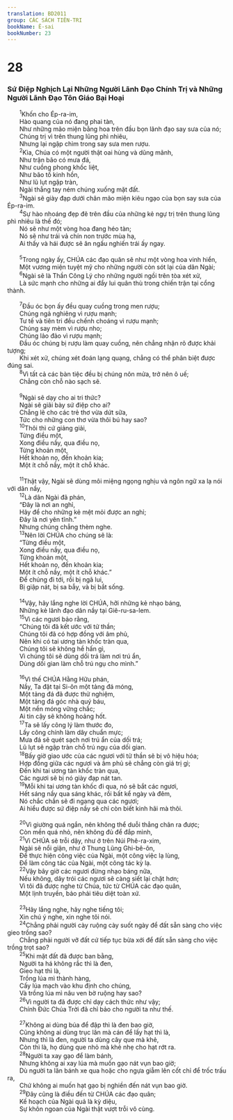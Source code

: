 ```yaml
---
translation: BD2011
group: CÁC SÁCH TIÊN-TRI
bookName: Ê-sai 
bookNumber: 23
---
```


<div class="title"><h1>28</h1><h3>Sứ Ðiệp Nghịch Lại Những Người Lãnh Ðạo Chính Trị và Những Người Lãnh Ðạo Tôn Giáo Bại Hoại</h3></div>
<span class="verse es_28_1">  <sup>1</sup>Khốn cho Ép-ra-im,<br/>  Hào quang của nó đang phai tàn,<br/>  Như những mão miện bằng hoa trên đầu bọn lãnh đạo say sưa của nó;<br/>  Chúng trị vì trên thung lũng phì nhiêu,<br/>  Nhưng lại ngập chìm trong say sưa men rượu.<br/></span>
<span class="verse es_28_2">  <sup>2</sup>Kìa, Chúa có một người thật oai hùng và dũng mãnh,<br/>  Như trận bão có mưa đá,<br/>  Như cuồng phong khốc liệt,<br/>  Như bão tố kinh hồn,<br/>  Như lũ lụt ngập tràn,<br/>  Ngài thẳng tay ném chúng xuống mặt đất.<br/></span>
<span class="verse es_28_3">  <sup>3</sup>Ngài sẽ giày đạp dưới chân mão miện kiêu ngạo của bọn say sưa của Ép-ra-im.<br/></span>
<span class="verse es_28_4">  <sup>4</sup>Sự hào nhoáng đẹp đẽ trên đầu của những kẻ ngự trị trên thung lũng phì nhiêu là thế đó;<br/>  Nó sẽ như một vòng hoa đang héo tàn;<br/>  Nó sẽ như trái vả chín non trước mùa hạ,<br/>  Ai thấy và hái được sẽ ăn ngấu nghiến trái ấy ngay.<br/><br/></span>
<span class="verse es_28_5">  <sup>5</sup>Trong ngày ấy, CHÚA các đạo quân sẽ như một vòng hoa vinh hiển,<br/>  Một vương miện tuyệt mỹ cho những người còn sót lại của dân Ngài;<br/></span>
<span class="verse es_28_6">  <sup>6</sup>Ngài sẽ là Thần Công Lý cho những người ngồi trên tòa xét xử,<br/>  Là sức mạnh cho những ai đẩy lui quân thù trong chiến trận tại cổng thành.<br/><br/></span>
<span class="verse es_28_7">  <sup>7</sup>Ðầu óc bọn ấy đều quay cuồng trong men rượu;<br/>  Chúng ngả nghiêng vì rượu mạnh;<br/>  Tư tế và tiên tri đều chếnh choáng vì rượu mạnh;<br/>  Chúng say mèm vì rượu nho;<br/>  Chúng lảo đảo vì rượu mạnh;<br/>  Ðầu óc chúng bị rượu làm quay cuồng, nên chẳng nhận rõ được khải tượng;<br/>  Khi xét xử, chúng xét đoán lạng quạng, chẳng có thể phân biệt được đúng sai.<br/></span>
<span class="verse es_28_8">  <sup>8</sup>Vì tất cả các bàn tiệc đều bị chúng nôn mửa, trở nên ô uế;<br/>  Chẳng còn chỗ nào sạch sẽ.<br/><br/></span>
<span class="verse es_28_9">  <sup>9</sup>Ngài sẽ dạy cho ai tri thức?<br/>  Ngài sẽ giãi bày sứ điệp cho ai?<br/>  Chẳng lẽ cho các trẻ thơ vừa dứt sữa,<br/>  Tức cho những con thơ vừa thôi bú hay sao?<br/></span>
<span class="verse es_28_10">  <sup>10</sup>Thôi thì cứ giảng giải,<br/>  Từng điều một,<br/>  Xong điều nầy, qua điều nọ,<br/>  Từng khoản một,<br/>  Hết khoản nọ, đến khoản kia;<br/>  Một ít chỗ nầy, một ít chỗ khác.<br/><br/></span>
<span class="verse es_28_11">  <sup>11</sup>Thật vậy, Ngài sẽ dùng môi miệng ngọng nghịu và ngôn ngữ xa lạ nói với dân nầy,<br/></span>
<span class="verse es_28_12">  <sup>12</sup>Là dân Ngài đã phán,<br/>  “Ðây là nơi an nghỉ,<br/>  Hãy để cho những kẻ mệt mỏi được an nghỉ;<br/>  Ðây là nơi yên tĩnh.” <br/>  Nhưng chúng chẳng thèm nghe.<br/></span>
<span class="verse es_28_13">  <sup>13</sup>Nên lời CHÚA cho chúng sẽ là: <br/>  “Từng điều một,<br/>  Xong điều nầy, qua điều nọ,<br/>  Từng khoản một,<br/>  Hết khoản nọ, đến khoản kia;<br/>  Một ít chỗ nầy, một ít chỗ khác.” <br/>  Ðể chúng đi tới, rồi bị ngã lui,<br/>  Bị giập nát, bị sa bẫy, và bị bắt sống.<br/><br/></span>
<span class="verse es_28_14">  <sup>14</sup>Vậy, hãy lắng nghe lời CHÚA, hỡi những kẻ nhạo báng,<br/>  Những kẻ lãnh đạo dân nầy tại Giê-ru-sa-lem.<br/></span>
<span class="verse es_28_15">  <sup>15</sup>Vì các ngươi bảo rằng,<br/>  “Chúng tôi đã kết ước với tử thần;<br/>  Chúng tôi đã có hợp đồng với âm phủ,<br/>  Nên khi có tai ương tàn khốc tràn qua,<br/>  Chúng tôi sẽ không hề hấn gì,<br/>  Vì chúng tôi sẽ dùng dối trá làm nơi trú ẩn,<br/>  Dùng dối gian làm chỗ trú ngụ cho mình.”<br/><br/></span>
<span class="verse es_28_16">  <sup>16</sup>Vì thế CHÚA Hằng Hữu phán,<br/>  Nầy, Ta đặt tại Si-ôn một tảng đá móng,<br/>  Một tảng đá đã được thử nghiệm,<br/>  Một tảng đá góc nhà quý báu,<br/>  Một nền móng vững chắc;<br/>  Ai tin cậy sẽ không hoảng hốt.<br/></span>
<span class="verse es_28_17">  <sup>17</sup>Ta sẽ lấy công lý làm thước đo,<br/>  Lấy công chính làm dây chuẩn mực;<br/>  Mưa đá sẽ quét sạch nơi trú ẩn của dối trá;<br/>  Lũ lụt sẽ ngập tràn chỗ trú ngụ của dối gian.<br/></span>
<span class="verse es_28_18">  <sup>18</sup>Bấy giờ giao ước của các ngươi với tử thần sẽ bị vô hiệu hóa;<br/>  Hợp đồng giữa các ngươi và âm phủ sẽ chẳng còn giá trị gì;<br/>  Ðến khi tai ương tàn khốc tràn qua,<br/>  Các ngươi sẽ bị nó giày đạp nát tan.<br/></span>
<span class="verse es_28_19">  <sup>19</sup>Mỗi khi tai ương tàn khốc đi qua, nó sẽ bắt các ngươi,<br/>  Hết sáng nầy qua sáng khác, rồi bất kể ngày và đêm,<br/>  Nó chắc chắn sẽ đi ngang qua các ngươi;<br/>  Ai hiểu được sứ điệp nầy sẽ chỉ còn biết kinh hãi mà thôi.<br/><br/></span>
<span class="verse es_28_20">  <sup>20</sup>Vì giường quá ngắn, nên không thể duỗi thẳng chân ra được;<br/>  Còn mền quá nhỏ, nên không đủ để đắp mình,<br/></span>
<span class="verse es_28_21">  <sup>21</sup>Vì CHÚA sẽ trỗi dậy, như ở trên Núi Phê-ra-xim,<br/>  Ngài sẽ nổi giận, như ở Thung Lũng Ghi-bê-ôn,<br/>  Ðể thực hiện công việc của Ngài, một công việc lạ lùng,<br/>  Ðể làm công tác của Ngài, một công tác kỳ lạ.<br/></span>
<span class="verse es_28_22">  <sup>22</sup>Vậy bây giờ các ngươi đừng nhạo báng nữa,<br/>  Nếu không, dây trói các ngươi sẽ càng siết lại chặt hơn;<br/>  Vì tôi đã được nghe từ Chúa, tức từ CHÚA các đạo quân,<br/>  Một lịnh truyền, bảo phải tiêu diệt toàn xứ.<br/><br/></span>
<span class="verse es_28_23">  <sup>23</sup>Hãy lắng nghe, hãy nghe tiếng tôi;<br/>  Xin chú ý nghe, xin nghe tôi nói.<br/></span>
<span class="verse es_28_24">  <sup>24</sup>Chẳng phải người cày ruộng cày suốt ngày để đất sẵn sàng cho việc gieo trồng sao?<br/>  Chẳng phải người vỡ đất cứ tiếp tục bừa xới để đất sẵn sàng cho việc trồng trọt sao?<br/></span>
<span class="verse es_28_25">  <sup>25</sup>Khi mặt đất đã được ban bằng,<br/>  Người ta há không rắc thì là đen,<br/>  Gieo hạt thì là,<br/>  Trồng lúa mì thành hàng,<br/>  Cấy lúa mạch vào khu định cho chúng,<br/>  Và trồng lúa mì nâu ven bờ ruộng hay sao?<br/></span>
<span class="verse es_28_26">  <sup>26</sup>Vì người ta đã được chỉ dạy cách thức như vậy;<br/>  Chính Ðức Chúa Trời đã chỉ bảo cho người ta như thế.<br/><br/></span>
<span class="verse es_28_27">  <sup>27</sup>Không ai dùng búa để đập thì là đen bao giờ,<br/>  Cũng không ai dùng trục lăn mà cán để lấy hạt thì là,<br/>  Nhưng thì là đen, người ta dùng cây que mà khẻ,<br/>  Còn thì là, họ dùng que nhỏ mà khẻ nhẹ cho hạt rớt ra.<br/></span>
<span class="verse es_28_28">  <sup>28</sup>Người ta xay gạo để làm bánh,<br/>  Nhưng không ai xay lúa mà muốn gạo nát vụn bao giờ;<br/>  Dù người ta lăn bánh xe qua hoặc cho ngựa giẫm lên cốt chỉ để trốc trấu ra,<br/>  Chứ không ai muốn hạt gạo bị nghiền đến nát vụn bao giờ.<br/></span>
<span class="verse es_28_29">  <sup>29</sup>Ðây cũng là điều đến từ CHÚA các đạo quân;<br/>  Kế hoạch của Ngài quả là kỳ diệu,<br/>  Sự khôn ngoan của Ngài thật vượt trỗi vô cùng.<br/></span>
